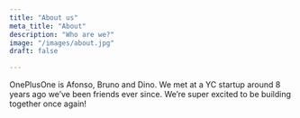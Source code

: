 ```yaml
---
title: "About us"
meta_title: "About"
description: "Who are we?"
image: "/images/about.jpg"
draft: false

---
```


OnePlusOne is Afonso, Bruno and Dino. We met at a YC startup around 8 years ago we’ve been friends ever since. We’re super excited to be building together once again!
